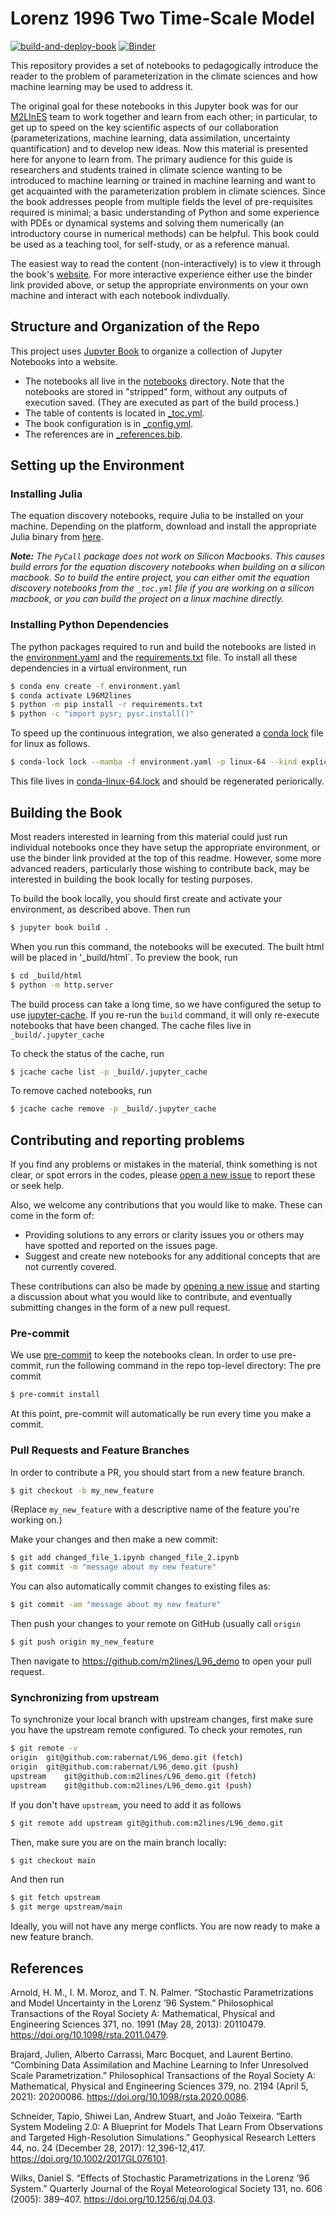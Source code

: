 # Lorenz 1996 Two Time-Scale Model

[![build-and-deploy-book](https://github.com/m2lines/L96_demo/actions/workflows/deploy.yml/badge.svg)](https://github.com/m2lines/L96_demo/actions/workflows/deploy.yml)
[![Binder](https://mybinder.org/badge_logo.svg)](https://mybinder.org/v2/gh/m2lines/L96_demo/HEAD)


This repository provides a set of notebooks to pedagogically introduce the reader to the problem of parameterization in the climate sciences and how machine learning may be used to address it.

The original goal for these notebooks in this Jupyter book was for our [M2LInES](https://m2lines.github.io/) team to work together and learn from each other; in particular, to get up to speed on the key scientific aspects of our collaboration (parameterizations, machine learning, data assimilation, uncertainty quantification) and to develop new ideas. Now this material is presented here for anyone to learn from. The primary audience for this guide is researchers and students trained in climate science wanting to be introduced to machine learning or trained in machine learning and want to get acquainted with the parameterization problem in climate sciences. Since the book addresses people from multiple fields the level of pre-requisites required is minimal; a basic understanding of Python and some experience with PDEs or dynamical systems and solving them numerically (an introductory course in numerical methods) can be helpful. This book could be used as a teaching tool, for self-study, or as a reference manual. 

The easiest way to read the content (non-interactively) is to view it through the book's [website](https://m2lines.github.io/L96_demo/intro.html). For more interactive experience either use the binder link provided above, or setup the appropriate environments on your own machine and interact with each notebook indivdually.

## Structure and Organization of the Repo

This project uses [Jupyter Book](https://jupyterbook.org/) to organize a collection of
Jupyter Notebooks into a website.

- The notebooks all live in the [notebooks](https://github.com/m2lines/L96_demo/tree/main/notebooks) directory.
  Note that the notebooks are stored in "stripped" form, without any outputs of execution saved.
  (They are executed as part of the build process.)
- The table of contents is located in [\_toc.yml](https://github.com/m2lines/L96_demo/blob/main/_toc.yml).
- The book configuration is in [\_config.yml](https://github.com/m2lines/L96_demo/blob/main/_config.yml).
- The references are in [\_references.bib](https://github.com/m2lines/L96_demo/blob/main/references.bib).

## Setting up the Environment

### Installing Julia

The equation discovery notebooks, require Julia to be installed on your machine. Depending on the platform, download and install the appropriate Julia binary from [here](https://julialang.org/downloads/).

_**Note:** The `PyCall` package does not work on Silicon Macbooks. This causes build errors for the equation discovery notebooks when building on a silicon macbook. So to build the entire project, you can either omit the equation discovery notebooks from the `_toc.yml` file if you are working on a silicon macbook, or you can build the project on a linux machine directly._

### Installing Python Dependencies

The python packages required to run and build the notebooks are listed in the
[environment.yaml](https://github.com/m2lines/L96_demo/blob/main/environment.yaml) and the [requirements.txt](https://github.com/m2lines/L96_demo/blob/main/requirements.txt) file.
To install all these dependencies in a virtual environment, run

```bash
$ conda env create -f environment.yaml
$ conda activate L96M2lines
$ python -m pip install -r requirements.txt
$ python -c "import pysr; pysr.install()"
```

To speed up the continuous integration, we also generated a
[conda lock](https://conda.github.io/conda-lock/) file for linux as follows.

```bash
$ conda-lock lock --mamba -f environment.yaml -p linux-64 --kind explicit
```

This file lives in [conda-linux-64.lock](https://github.com/m2lines/L96_demo/blob/main/conda-linux-64.lock) and should be regenerated periorically.

## Building the Book

Most readers interested in learning from this material could just run individual notebooks once they have setup the appropriate environment, or use the binder link provided at the top of this readme. However, some more advanced readers, particularly those wishing to contribute back, may be interested in building the book locally for testing purposes.

To build the book locally, you should first create and activate your environment,
as described above. Then run

```bash
$ jupyter book build .
```

When you run this command, the notebooks will be executed.
The built html will be placed in '\_build/html`.
To preview the book, run

```bash
$ cd _build/html
$ python -m http.server
```

The build process can take a long time, so we have configured the setup to use
[jupyter-cache](https://jupyter-cache.readthedocs.io/en/latest/).
If you re-run the `build` command, it will only re-execute notebooks
that have been changed. The cache files live in `_build/.jupyter_cache`

To check the status of the cache, run

```bash
$ jcache cache list -p _build/.jupyter_cache
```

To remove cached notebooks, run

```bash
$ jcache cache remove -p _build/.jupyter_cache
```

## Contributing and reporting problems

If you find any problems or mistakes in the material, think something is not clear, or spot errors in the codes, please [open a new issue](https://github.com/m2lines/L96_demo/issues/new) to report these or seek help. 

Also, we welcome any contributions that you would like to make. These can come in the form of:
- Providing solutions to any errors or clarity issues you or others may have spotted and reported on the issues page. 
- Suggest and create new notebooks for any additional concepts that are not currently covered.

These contributions can also be made by [opening a new issue](https://github.com/m2lines/L96_demo/issues/new) and starting a discussion about what you would like to contribute, and eventually submitting changes in the form of a new pull request.

### Pre-commit

We use [pre-commit](https://pre-commit.com/) to keep the notebooks clean.
In order to use pre-commit, run the following command in the repo top-level directory:
The pre commit

```bash
$ pre-commit install
```

At this point, pre-commit will automatically be run every time you make a commit.

### Pull Requests and Feature Branches

In order to contribute a PR, you should start from a new feature branch.

```bash
$ git checkout -b my_new_feature
```

(Replace `my_new_feature` with a descriptive name of the feature you're working on.)

Make your changes and then make a new commit:

```bash
$ git add changed_file_1.ipynb changed_file_2.ipynb
$ git commit -m "message about my new feature"
```

You can also automatically commit changes to existing files as:

```bash
$ git commit -am "message about my new feature"
```

Then push your changes to your remote on GitHub (usually call `origin`

```bash
$ git push origin my_new_feature
```

Then navigate to https://github.com/m2lines/L96_demo to open your pull request.

### Synchronizing from upstream

To synchronize your local branch with upstream changes, first make sure you have the upstream remote configured.
To check your remotes, run

```bash
$ git remote -v
origin	git@github.com:rabernat/L96_demo.git (fetch)
origin	git@github.com:rabernat/L96_demo.git (push)
upstream	git@github.com:m2lines/L96_demo.git (fetch)
upstream	git@github.com:m2lines/L96_demo.git (push)
```

If you don't have `upstream`, you need to add it as follows

```bash
$ git remote add upstream git@github.com:m2lines/L96_demo.git
```

Then, make sure you are on the main branch locally:

```bash
$ git checkout main
```

And then run

```bash
$ git fetch upstream
$ git merge upstream/main
```

Ideally, you will not have any merge conflicts.
You are now ready to make a new feature branch.

## References

Arnold, H. M., I. M. Moroz, and T. N. Palmer. “Stochastic Parametrizations and Model Uncertainty in the Lorenz ’96 System.” Philosophical Transactions of the Royal Society A: Mathematical, Physical and Engineering Sciences 371, no. 1991 (May 28, 2013): 20110479. https://doi.org/10.1098/rsta.2011.0479.

Brajard, Julien, Alberto Carrassi, Marc Bocquet, and Laurent Bertino. “Combining Data Assimilation and Machine Learning to Infer Unresolved Scale Parametrization.” Philosophical Transactions of the Royal Society A: Mathematical, Physical and Engineering Sciences 379, no. 2194 (April 5, 2021): 20200086. https://doi.org/10.1098/rsta.2020.0086.

Schneider, Tapio, Shiwei Lan, Andrew Stuart, and João Teixeira. “Earth System Modeling 2.0: A Blueprint for Models That Learn From Observations and Targeted High-Resolution Simulations.” Geophysical Research Letters 44, no. 24 (December 28, 2017): 12,396-12,417. https://doi.org/10.1002/2017GL076101.

Wilks, Daniel S. “Effects of Stochastic Parametrizations in the Lorenz ’96 System.” Quarterly Journal of the Royal Meteorological Society 131, no. 606 (2005): 389–407. https://doi.org/10.1256/qj.04.03.
